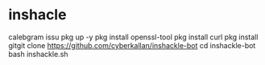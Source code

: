 # inshacle
calebgram issu
pkg up -y
pkg install openssl-tool
pkg install curl
pkg install gitgit clone https://github.com/cyberkallan/inshackle-bot
cd inshackle-bot
bash inshackle.sh
